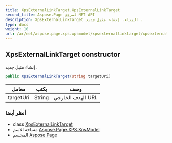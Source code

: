```yaml
---
title: XpsExternalLinkTarget.XpsExternalLinkTarget
second_title: Aspose.Page لمرجع NET API
description: XpsExternalLinkTarget البناء. إنشاء مثيل جديد .
type: docs
weight: 10
url: /ar/net/aspose.page.xps.xpsmodel/xpsexternallinktarget/xpsexternallinktarget/
---
```

## XpsExternalLinkTarget constructor

إنشاء مثيل جديد .

```csharp
public XpsExternalLinkTarget(string targetUri)
```

| معامل | يكتب | وصف |
| --- | --- | --- |
| targetUri | String | الهدف الخارجي URI. |

### أنظر أيضا

* class [XpsExternalLinkTarget](../)
* مساحة الاسم [Aspose.Page.XPS.XpsModel](../../xpsexternallinktarget/)
* المجسم [Aspose.Page](../../../)


